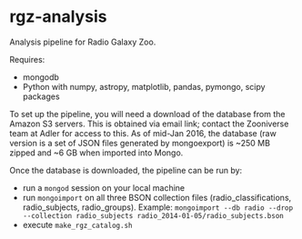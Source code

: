 rgz-analysis
============

Analysis pipeline for Radio Galaxy Zoo.

Requires:

- mongodb
- Python with numpy, astropy, matplotlib, pandas, pymongo, scipy packages

To set up the pipeline, you will need a download of the database from the Amazon S3 servers. This is obtained via email link; contact the Zooniverse team at Adler for access to this. As of mid-Jan 2016, the database (raw version is a set of JSON files generated by mongoexport) is ~250 MB zipped and ~6 GB when imported into Mongo.

Once the database is downloaded, the pipeline can be run by:

- run a ```mongod``` session on your local machine
- run ```mongoimport``` on all three BSON collection files (radio_classifications, radio_subjects, radio_groups). Example:
    ```mongoimport --db radio --drop --collection radio_subjects radio_2014-01-05/radio_subjects.bson```
- execute ```make_rgz_catalog.sh```
